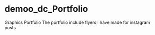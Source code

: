 # demoo_dc_Portfolio
Graphics Portfolio
The portfolio include flyers i have made for instagram posts
